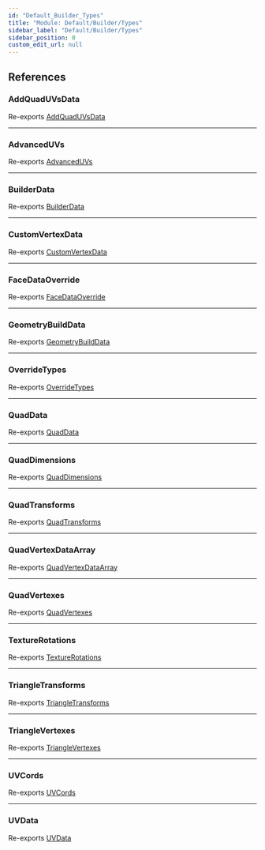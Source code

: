 ```yaml
---
id: "Default_Builder_Types"
title: "Module: Default/Builder/Types"
sidebar_label: "Default/Builder/Types"
sidebar_position: 0
custom_edit_url: null
---
```


## References

### AddQuadUVsData

Re-exports [AddQuadUVsData](Default_Builder_Types_Geometry_types.md#addquaduvsdata)

___

### AdvancedUVs

Re-exports [AdvancedUVs](Default_Builder_Types_Geometry_types.md#advanceduvs)

___

### BuilderData

Re-exports [BuilderData](Default_Builder_Types_ShapeBuilder_types.md#builderdata)

___

### CustomVertexData

Re-exports [CustomVertexData](Default_Builder_Types_Geometry_types.md#customvertexdata)

___

### FaceDataOverride

Re-exports [FaceDataOverride](Default_Builder_Types_Override_types.md#facedataoverride)

___

### GeometryBuildData

Re-exports [GeometryBuildData](Default_Builder_Types_Geometry_types.md#geometrybuilddata)

___

### OverrideTypes

Re-exports [OverrideTypes](Default_Builder_Types_Override_types.md#overridetypes)

___

### QuadData

Re-exports [QuadData](Default_Builder_Types_ShapeBuilder_types.md#quaddata)

___

### QuadDimensions

Re-exports [QuadDimensions](Default_Builder_Types_Geometry_types.md#quaddimensions)

___

### QuadTransforms

Re-exports [QuadTransforms](Default_Builder_Types_Geometry_types.md#quadtransforms)

___

### QuadVertexDataArray

Re-exports [QuadVertexDataArray](Default_Builder_Types_ShapeBuilder_types.md#quadvertexdataarray)

___

### QuadVertexes

Re-exports [QuadVertexes](Default_Builder_Types_Geometry_types.md#quadvertexes)

___

### TextureRotations

Re-exports [TextureRotations](Default_Builder_Types_Geometry_types.md#texturerotations)

___

### TriangleTransforms

Re-exports [TriangleTransforms](Default_Builder_Types_Geometry_types.md#triangletransforms)

___

### TriangleVertexes

Re-exports [TriangleVertexes](Default_Builder_Types_Geometry_types.md#trianglevertexes)

___

### UVCords

Re-exports [UVCords](Default_Builder_Types_Geometry_types.md#uvcords)

___

### UVData

Re-exports [UVData](Default_Builder_Types_ShapeBuilder_types.md#uvdata)
